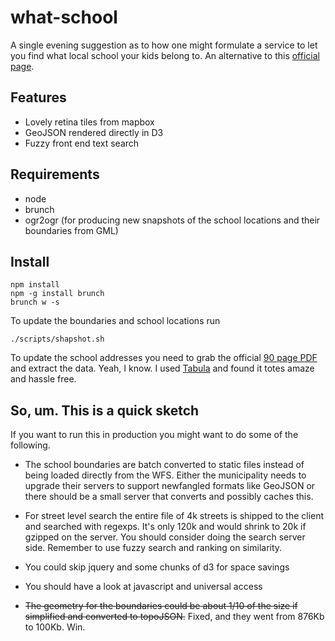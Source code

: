 what-school
===========

A single evening suggestion as to how one might formulate a service to let you find what local school your kids belong to. An alternative to this [official page](http://www.utdanningsetaten.oslo.kommune.no/skoletilhoerighet/).

## Features

- Lovely retina tiles from mapbox
- GeoJSON rendered directly in D3
- Fuzzy front end text search

## Requirements

- node
- brunch
- ogr2ogr (for producing new snapshots of the school locations and their boundaries from GML)

## Install

```
npm install
npm -g install brunch
brunch w -s
```

To update the boundaries and school locations run
```
./scripts/shapshot.sh
```

To update the school addresses you need to grab the official [90 page PDF](http://www.utdanningsetaten.oslo.kommune.no/getfile.php/utdanningsetaten%20%28UDE%29/Internett%20%28UDE%29/ASA/Dokumenter/Alfabetisk%20gateregister%20skoletilh%C3%B8righet%20per%20112013.pdf) and extract the data. Yeah, I know. I used [Tabula](http://tabula.nerdpower.org/) and found it totes amaze and hassle free.

## So, um. This is a quick sketch

If you want to run this in production you might want to do some of the following.

- The school boundaries are batch converted to static files instead of being loaded directly from the WFS. Either the municipality needs to upgrade their servers to support newfangled formats like GeoJSON or there should be a small server that converts and possibly caches this.

- For street level search the entire file of 4k streets is shipped to the client and searched with regexps. It's only 120k and would shrink to 20k if gzipped on the server. You should consider doing the search server side. Remember to use fuzzy search and ranking on similarity.

- You could skip jquery and some chunks of d3 for space savings

- You should have a look at javascript and universal access

- ~~The geometry for the boundaries could be about 1/10 of the size if simplified and converted to topoJSON.~~ Fixed, and they went from 876Kb to 100Kb. Win.

